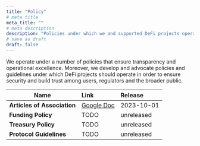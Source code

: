 ```yaml
---
title: "Policy"
# meta title
meta_title: ""
# meta description
description: "Policies under which we and supported DeFi projects operate"
# save as draft
draft: false
---
```


We operate under a number of policies that ensure transparency and operational excellence. Moreover, we develop and advocate policies and guidelines under which DeFi projects should operate in order to ensure security and build trust among users, regulators and the broader public.

| Name                         |      Link    |  Release |
| ---------------------------- | :----------- | :---- |
| **Articles of Association**  | [Google Doc](https://docs.google.com/document/d/1ZtxheQp8UpX0uhrGu7nrhR7Afc48WXSIal-DRSVMaHg/edit?usp=sharing) | 2023-10-01 |
| **Funding Policy**           | TODO         |   unreleased |
| **Treasury Policy**          | TODO         |   unreleased |
| **Protocol Guidelines**      | TODO         |   unreleased |
